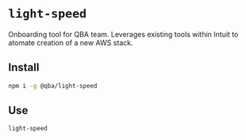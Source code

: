 
# `light-speed`

Onboarding tool for QBA team. Leverages existing tools within Intuit to atomate creation of a new AWS stack.

## Install

```bash
npm i -g @qba/light-speed
```

## Use

```bash
light-speed
```
